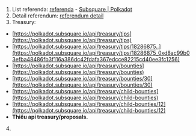 1. List referenda: [referenda](https://polkadot.subsquare.io/api/gov2/referendums?page=0&page_size=10) - [Subsquare | Polkadot](https://polkadot.subsquare.io/)
2. Detail referendum: [referendum detail](https://polkadot.subsquare.io/api/gov2/referendums/255)
3. Treasury: 
- [https://polkadot.subsquare.io/api/treasury/tips](https://polkadot.subsquare.io/api/treasury/tips)
- [https://polkadot.subsquare.io/api/treasury/tips/18286875..](https://polkadot.subsquare.io/api/treasury/tips/18286875_0xd8ac99b03efba48486fb3f116a386dc42fdafa367edcce82215cd40ee3fc1256)
- [https://polkadot.subsquare.io/api/treasury/bounties](https://polkadot.subsquare.io/api/treasury/bounties)
- [https://polkadot.subsquare.io/api/treasury/bounties/30](https://polkadot.subsquare.io/api/treasury/bounties/30)
- [https://polkadot.subsquare.io/api/treasury/child-bounties](https://polkadot.subsquare.io/api/treasury/child-bounties)
- [https://polkadot.subsquare.io/api/treasury/child-bounties/12](https://polkadot.subsquare.io/api/treasury/child-bounties/12)
- **Thiếu api treasury/proposals.**
4. 